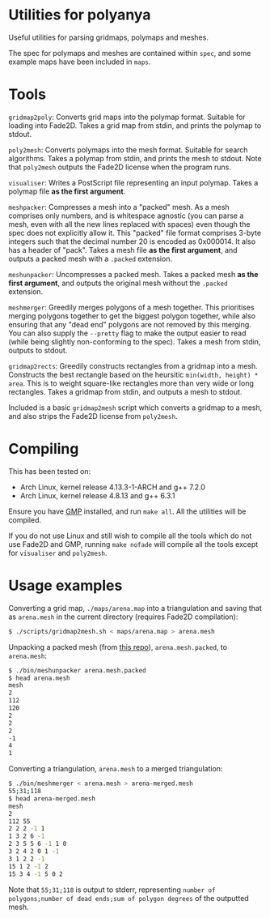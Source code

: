# Utilities for polyanya

Useful utilities for parsing gridmaps, polymaps and meshes.

The spec for polymaps and meshes are contained within `spec`, and some example
maps have been included in `maps`.


# Tools

`gridmap2poly`: Converts grid maps into the polymap format.
Suitable for loading into Fade2D.
Takes a grid map from stdin, and prints the polymap to stdout.

`poly2mesh`: Converts polymaps into the mesh format. Suitable for search
algorithms.
Takes a polymap from stdin, and prints the mesh to stdout.
Note that `poly2mesh` outputs the Fade2D license when the program runs.

`visualiser`: Writes a PostScript file representing an input polymap.
Takes a polymap file **as the first argument**.

`meshpacker`: Compresses a mesh into a "packed" mesh. As a mesh comprises only
numbers, and is whitespace agnostic (you can parse a mesh, even with all the
new lines replaced with spaces) even though the spec does not explicitly allow
it. This "packed" file format comprises 3-byte integers such that the decimal
number 20 is encoded as 0x000014. It also has a header of "pack".
Takes a mesh file **as the first argument**, and outputs a packed mesh with a
`.packed` extension.

`meshunpacker`: Uncompresses a packed mesh. Takes a packed mesh
**as the first argument**, and outputs the original mesh without the `.packed`
extension.

`meshmerger`: Greedily merges polygons of a mesh together. This prioritises
merging polygons together to get the biggest polygon together, while also
ensuring that any "dead end" polygons are not removed by this merging. You can
also supply the `--pretty` flag to make the output easier to read (while being
slightly non-conforming to the spec). Takes a mesh from stdin, outputs to
stdout.

`gridmap2rects`: Greedily constructs rectangles from a gridmap into a mesh.
Constructs the best rectangle based on the heursitic
`min(width, height) * area`. This is to weight square-like rectangles more than
very wide or long rectangles.
Takes a gridmap from stdin, and outputs a mesh to stdout.

Included is a basic `gridmap2mesh` script which converts a gridmap to a mesh,
and also strips the Fade2D license from `poly2mesh`.


# Compiling

This has been tested on:

- Arch Linux, kernel release 4.13.3-1-ARCH and g++ 7.2.0
- Arch Linux, kernel release 4.8.13 and g++ 6.3.1

Ensure you have [GMP](https://gmplib.org/) installed, and run `make all`.
All the utilities will be compiled.

If you do not use Linux and still wish to compile all the tools which do not
use Fade2D and GMP, running `make nofade` will compile all the tools except
for `visualiser` and `poly2mesh`.


# Usage examples

Converting a grid map, `./maps/arena.map` into a triangulation and saving that
as `arena.mesh` in the current directory (requires Fade2D compilation):
```bash
$ ./scripts/gridmap2mesh.sh < maps/arena.map > arena.mesh
```

Unpacking a packed mesh (from
[this repo](https://bitbucket.org/mlcui1/polyanya-triangulations-packed/)),
`arena.mesh.packed`, to `arena.mesh`:
```bash
$ ./bin/meshunpacker arena.mesh.packed
$ head arena.mesh
mesh
2
112
120
2
2
2
-1
4
1
```

Converting a triangulation, `arena.mesh` to a merged triangulation:
```bash
$ ./bin/meshmerger < arena.mesh > arena-merged.mesh
55;31;118
$ head arena-merged.mesh
mesh
2
112 55
2 2 2 -1 1
1 3 2 6 -1
2 3 5 5 6 -1 1 0
3 2 4 2 0 1 -1
3 1 2 2 -1
15 1 2 -1 2
15 3 4 -1 5 0 2
```
Note that `55;31;118` is output to stderr, representing
`number of polygons;number of dead ends;sum of polygon degrees` of the
outputted mesh.